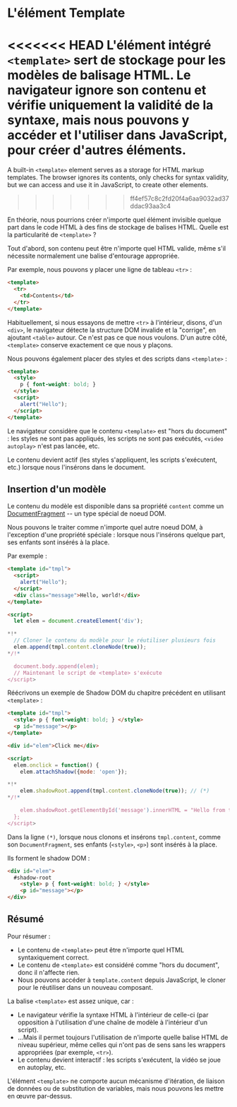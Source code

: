 
# L'élément Template

<<<<<<< HEAD
L'élément intégré `<template>` sert de stockage pour les modèles de balisage HTML. Le navigateur ignore son contenu et vérifie uniquement la validité de la syntaxe, mais nous pouvons y accéder et l'utiliser dans JavaScript, pour créer d'autres éléments.
=======
A built-in `<template>` element serves as a storage for HTML markup templates. The browser ignores its contents, only checks for syntax validity, but we can access and use it in JavaScript, to create other elements.
>>>>>>> ff4ef57c8c2fd20f4a6aa9032ad37ddac93aa3c4

En théorie, nous pourrions créer n'importe quel élément invisible quelque part dans le code HTML à des fins de stockage de balises HTML. Quelle est la particularité de `<template>` ?

Tout d'abord, son contenu peut être n'importe quel HTML valide, même s'il nécessite normalement une balise d'entourage appropriée.

Par exemple, nous pouvons y placer une ligne de tableau `<tr>` :

```html
<template>
  <tr>
    <td>Contents</td>
  </tr>
</template>
```

Habituellement, si nous essayons de mettre `<tr>` à l'intérieur, disons, d'un `<div>`, le navigateur détecte la structure DOM invalide et la "corrige", en ajoutant `<table>` autour. Ce n'est pas ce que nous voulons. D'un autre côté, `<template>` conserve exactement ce que nous y plaçons.

Nous pouvons également placer des styles et des scripts dans `<template>` :

```html
<template>
  <style>
    p { font-weight: bold; }
  </style>
  <script>
    alert("Hello");
  </script>
</template>
```

Le navigateur considère que le contenu `<template>` est "hors du document" : les styles ne sont pas appliqués, les scripts ne sont pas exécutés, `<video autoplay>` n'est pas lancée, etc.

Le contenu devient actif (les styles s'appliquent, les scripts s'exécutent, etc.) lorsque nous l'insérons dans le document.

## Insertion d'un modèle

Le contenu du modèle est disponible dans sa propriété `content` comme un [DocumentFragment](info:modifying-document#document-fragment) -- un type spécial de noeud DOM.

Nous pouvons le traiter comme n'importe quel autre noeud DOM, à l'exception d'une propriété spéciale : lorsque nous l'insérons quelque part, ses enfants sont insérés à la place.

Par exemple :

```html run
<template id="tmpl">
  <script>
    alert("Hello");
  </script>
  <div class="message">Hello, world!</div>
</template>

<script>
  let elem = document.createElement('div');

*!*
  // Cloner le contenu du modèle pour le réutiliser plusieurs fois
  elem.append(tmpl.content.cloneNode(true));
*/!*

  document.body.append(elem);
  // Maintenant le script de <template> s'exécute
</script>
```

Réécrivons un exemple de Shadow DOM du chapitre précédent en utilisant `<template>` :

```html run untrusted autorun="no-epub" height=60
<template id="tmpl">
  <style> p { font-weight: bold; } </style>
  <p id="message"></p>
</template>

<div id="elem">Click me</div>

<script>
  elem.onclick = function() {
    elem.attachShadow({mode: 'open'});

*!*
    elem.shadowRoot.append(tmpl.content.cloneNode(true)); // (*)
*/!*

    elem.shadowRoot.getElementById('message').innerHTML = "Hello from the shadows!";
  };
</script>
```

Dans la ligne `(*)`, lorsque nous clonons et insérons `tmpl.content`, comme son `DocumentFragment`, ses enfants (`<style>`, `<p>`) sont insérés à la place.

Ils forment le shadow DOM :

```html
<div id="elem">
  #shadow-root
    <style> p { font-weight: bold; } </style>
    <p id="message"></p>
</div>
```

## Résumé

Pour résumer :

- Le contenu de `<template>` peut être n'importe quel HTML syntaxiquement correct.
- Le contenu de `<template>` est considéré comme "hors du document", donc il n'affecte rien.
- Nous pouvons accéder à `template.content` depuis JavaScript, le cloner pour le réutiliser dans un nouveau composant.

La balise `<template>` est assez unique, car :

- Le navigateur vérifie la syntaxe HTML à l'intérieur de celle-ci (par opposition à l'utilisation d'une chaîne de modèle à l'intérieur d'un script).
- ...Mais il permet toujours l'utilisation de n'importe quelle balise HTML de niveau supérieur, même celles qui n'ont pas de sens sans les wrappers appropriées (par exemple, `<tr>`).
- Le contenu devient interactif : les scripts s'exécutent, la vidéo se joue en autoplay, etc.

L'élément `<template>` ne comporte aucun mécanisme d'itération, de liaison de données ou de substitution de variables, mais nous pouvons les mettre en œuvre par-dessus.

